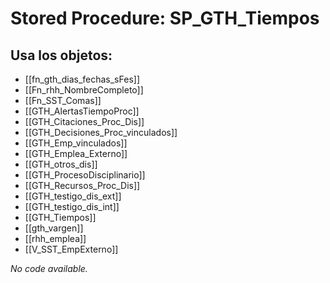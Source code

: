 # Stored Procedure: SP_GTH_Tiempos

## Usa los objetos:
- [[fn_gth_dias_fechas_sFes]]
- [[Fn_rhh_NombreCompleto]]
- [[Fn_SST_Comas]]
- [[GTH_AlertasTiempoProc]]
- [[GTH_Citaciones_Proc_Dis]]
- [[GTH_Decisiones_Proc_vinculados]]
- [[GTH_Emp_vinculados]]
- [[GTH_Emplea_Externo]]
- [[GTH_otros_dis]]
- [[GTH_ProcesoDisciplinario]]
- [[GTH_Recursos_Proc_Dis]]
- [[GTH_testigo_dis_ext]]
- [[GTH_testigo_dis_int]]
- [[GTH_Tiempos]]
- [[gth_vargen]]
- [[rhh_emplea]]
- [[V_SST_EmpExterno]]

*No code available.*
